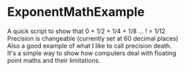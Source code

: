 # ExponentMathExample

A quick script to show that 0 + 1/2 + 1/4 + 1/8 ... ! = 1/12<br/>
Precision is changeable (currently set at 60 decimal places)<br/>
Also a good example of what I like to call precision death.<br/>
It's a simple way to show how computers deal with floating<br/>
point maths and their limitations.
